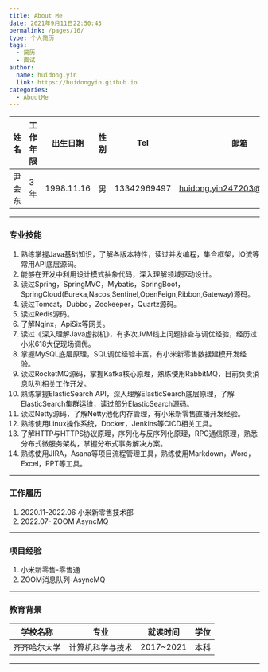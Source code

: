 ```yaml
---
title: About Me
date: 2021年9月11日22:50:43
permalink: /pages/16/
type: 个人简历
tags: 
  - 简历
  - 面试
author: 
  name: huidong.yin
  link: https://huidongyin.github.io
categories: 
  - AboutMe
---
```


| 姓名   | 工作年限 | 出生日期   | 性别 | Tel         | 邮箱                        |
| ------ | -------- | ---------- | ---- | ----------- | --------------------------- |
| 尹会东 | 3年      | 1998.11.16 | 男   | 13342969497 | huidong.yin247203@gmail.com |

---

### 专业技能

1. 熟练掌握Java基础知识，了解各版本特性，读过并发编程，集合框架，IO流等常用API底层源码。
2. 能够在开发中利用设计模式抽象代码，深入理解领域驱动设计。
3. 读过Spring，SpringMVC，Mybatis，SpringBoot，SpringCloud(Eureka,Nacos,Sentinel,OpenFeign,Ribbon,Gateway)源码。
4. 读过Tomcat，Dubbo，Zookeeper，Quartz源码。
5. 读过Redis源码。
6. 了解Nginx，ApiSix等网关。
7. 读过《深入理解Java虚拟机》，有多次JVM线上问题排查与调优经验，经历过小米618大促现场调优。
8. 掌握MySQL底层原理，SQL调优经验丰富，有小米新零售数据建模开发经验。
9. 读过RocketMQ源码，掌握Kafka核心原理，熟练使用RabbitMQ，目前负责消息队列相关工作开发。
10. 熟练掌握ElasticSearch API，深入理解ElasticSearch底层原理，了解ElasticSearch集群运维，读过部分ElasticSearch源码。
11. 读过Netty源码，了解Netty池化内存管理，有小米新零售直播开发经验。
12. 熟练使用Linux操作系统，Docker，Jenkins等CICD相关工具。
13. 了解HTTP与HTTPS协议原理，序列化与反序列化原理，RPC通信原理，熟悉分布式微服务架构，掌握分布式事务解决方案。
14. 熟练使用JIRA，Asana等项目流程管理工具，熟练使用Markdown，Word，Excel，PPT等工具。

---

### 工作履历

1. 2020.11-2022.06 小米新零售技术部
2. 2022.07- ZOOM AsyncMQ

---

### 项目经验

1. 小米新零售-零售通
2. ZOOM消息队列-AsyncMQ

---

### 教育背景

| 学校名称   | 专业       | 就读时间      | 学位 |
|--------|----------|-----------|----|
| 齐齐哈尔大学 | 计算机科学与技术 | 2017~2021 | 本科 |

---



